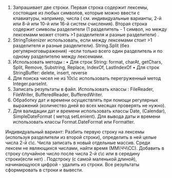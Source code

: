 1. Запрашивает две строки. 
Первая строка содержит лексемы, состоящие из любых символов, которые можно ввести с 
клавиатуры, например, числа ( см. индивидуальные варианты, 2-й или 8-й или 10-й или 16-й 
систем счисления).
Вторая строка содержит символы разделители (1 разделитель - 1 символ, но между лексемами 
может стоять >1 разделителя и разные разделители) . 
2. StringTokenizer использовать, если между лексемами стоит >1 разделителя и разные 
разделители). String.Split (без регулярноговыражения) –если только всего один разделитель и 
по одному разделителю между лексемами.
3. Использовать методы :
• Для строк String: format, charAt, getChars, Split, Remove, Substring, Replace, IndexOf, 
LastIndexOf
• Для строк StringBuffer: delete, insert, reverse
4. Для поиска чисел не из 10с\с использовать перегруженный метод Integer.parseInt.
5. Записать результаты в файл. Использовать классы : FileReader, FileWriter, BufferedReader, 
BufferedWriter.
6. Обработку дат и времени осуществлять при помощи регулярных выражений (количество 
дней во всех месяцах проверять не нужно).
7. Для валидации дат и времени использовать классы Date, (Calendar), SimpleDateFormat ( метод 
setLenient). Для вывода даты и времени использовать классы Format.DateFormat или Formatter.

Индивидуальный вариант: Разбить первую строку на лексемы (используя разделители из второй строки), определить в ней 
целые числа 2-й с\с. Числа записать в новый отдельные массив. Среди лексем не являющихся 
числами, найти время (ММ\ЧЧ\СС). Добавить в строку случайное число после числа 2-й с\с или в 
середину строки(если нет) . Подстроку (с самой маленькой длиной), начинающуюся цифрой -
удалить из строки. Все результаты сформировать в строки и вывести.
